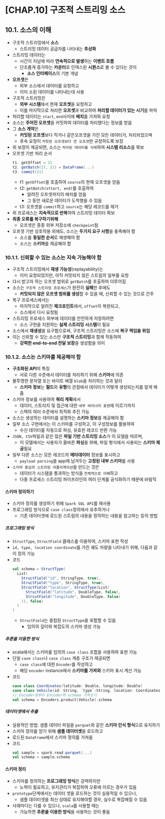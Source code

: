 # [CHAP.10] 구조적 스트리밍 소스

## 10.1. 소스의 이해
- 구조적 스트리밍에서 **소스**
  - 스트리밍 데이터 공급자를 나타내는 **추상화**
- 스트리밍 데이터는
  - 시간이 지남에 따라 **연속적으로 발생**하는 **이벤트 흐름**
  - 단조롭게 증가하는 **카운터**로 인덱스된 **시퀀스**로 볼 수 있다는 것이
    - **소스 인터페이스**의 기본 개념
- **오프셋**은
  - 외부 소스에서 데이터를 요청하고
  - 이미 소된 데이터를 나타내는데 사용
- 구조적 스트리밍은
  - **외부 시스템**에서 현재 **오프셋**을 요청하고
  - 이를 마지막으로 처리한 **오프셋**과 비교하여 **처리할 데이터가 있는 시기**를 파악
- 처리할 데이터는 `start`, `end`사이에 **배치**를 가져와 요청
- 소스는 **주어진 오프셋**을 커밋하여 데이터를 처리했다는 정보를 받음
- 그 **소스 계약**은
  - **커밋된 오프셋**보다 작거나 같은오프셋을 가진 모든 데이터가, 처리되었으며
  - 후속 요청이 `커밋된 오프셋보다 큰 오프셋`만 규정하도록 보장
- 위 보장이 제공되면, 소스는 `처리된 데이터를 삭제`하여 **시스템 리소스**를 확보
- 오프셋 기반 처리 순서
  ```scala
  t1. getOffset = 21
  t2. getBatch(17, 21) = DataFrame(...)
  t3. commit(21)
  ```
  - t1: `getOffset`을 호출하여 `source`의 현재 오프셋을 얻음
  - t2: `getBatch(sttart, end)`를 호출하여
    - 알려진 오프셋까지의 배치를 얻음
    - 그 동안 새로운 데이터가 도착했을 수 있음
  - t3: 오프셋을 `commit`하고 `source`는 해당 레코드를 제거
- 위 프로세스는 **지속적으로 반복**하여 스트리밍 데이터 확보
- **최종 오류를 복구하기위해**
  - 오프셋은 종종 외부 저장소에 `checkpoint`됨
- 오프셋 기반 상호작용 외에도, 소스는 **두가지 요구 사항**을 충족해야 함
  - 소스를 **동일한 순서**로 재생해야 함
  - 소스는 **스키마**를 제공해야 함

### 10.1.1. 신뢰할 수 있는 소스는 지속 가능해야 함
- 구조적 스트리밍에서 **재생 가능성**(replayability)는
  - 이미 요청되었지만, 아직 커밋되지 않은 스트림의 일부를 요청
- 댜시 받고자 하는 오프셋 범위로 `getBatch`를 호출하여 이루어짐
- 소스는 `구조적 스트리밍 프로세스`가 완전히 **실패**한 후에도
  - **커밋되지 않은 오프셋 범위를 생성**할 수 있을 때, 신뢰할 수 있는 것으로 간주
- 복구 프로세스에서는
  - 마지막으로 알려진 **체크포인트**에서, `offset`이 복원되고,
  - 소스에서 다시 요청됨
- 스트리밍 프로세스 외부에 데이터를 안전하게 저장하려면
  - 소스 구현을 지원하는 **실제 스트리밍 시스템**이 필요
- 소스에서 **재생성**을 요구함으로써, 구조적 스트리밍은 소스에 **복구 책임을 위임**
- 이는 신뢰할 수 있는 소스만 **구조적 스트리밍**과 함께 작동하여
  - **강력한 end-to-end 전달 보장**을 생성함을 의미

### 10.1.2. 소스는 스키마를 제공해야 함
- **구조화된 API**의 특징
  - 서로 다른 수준에서 데이터를 처리하기 위해 **스키마**에 의존
- 불투명한 문자열 또는 바이트 배열 `blob`을 처리하는 것과 달리
  - **스키마 정보**는 **필드**와 **유형**의 관점에서 데이터가 어떻게 생성되는지를 알게 해줌
- 스키마 정보를 사용하여 **쿼리 계획**에서
  - 데이터, 스토리지 및 접근에 대한 `내부 바이너리 표현`에 이르기까지
  - 스택의 여러 수준에서 최적화 추진 가능
- 소스는 생성하는 데이터를 설명하는 **스키마 정보**를 제공해야 함
- 일부 소스 구현에서는 이 스키마를 구성하고, 이 구성정보를 활용하여
  - 수신 데이터를 자동으로 파싱, 유효한 레코드 반환 가능
- `JSON, CSV`파일과 같은 많은 **파일 기반 스트리밍 소스**가 이 모델을 따르며,
  - 이 모델에서는 사용자가 올바른 **파싱**을 위해, 파일 형식에서 사용되는 **스키마 제공**필요
- 일부 다른 소스는 모든 레코드의 **메타데이터** 정보를 표시하고
  - `payload parsing`을 app에 남겨두는 **고정된 내부 스키마**를 사용
- `스키마 중심의 스트리밍 어플리케이션`을 만드는 것은
  - 데이터가 시스템을 통과하는 방식을 `전체적으로 이해`하고
  - 다중 프로세스 스트리밍 파이프라인의 여러 단계를 공식화하기 때문에 바람직

#### 스키마 정의하기
- 스키마 정의를 생성하기 위해 `Spark SQL API`를 재사용
- 프로그래밍 방식으로 `case class`정의에서 유추하거나
  - 기존 데이터셋에 로드된 스트림의 내용을 정의하는 내용을 참고하는 등의 방법

##### 프로그래밍 방식
- `StructType`, `StructField` 클래스를 이용하여, 스키마 표현 작성
- `id, type, location coordinate`를 가진 궤도 차량을 나타내기 위해, 다음과 같이 정의 가능
- 코드
  ```scala
  val schema = StructType(
    List(
      StructField("id", StringType, true),
      StructField("type", StringType, true),
      StructField("location", StructType(List(
        StructField("latitude", DoubleType, false),
        StrcutField("longitude", DoubleType, false)
      )), false)
    )
  )
  ```
  - `StructField`는 중첩된 `StructType`을 포함할 수 있음
    - 임의의 깊이와 복잡도의 스키마 생성 가능

##### 추론을 이용한 방식
- scala에서는 스키마를 임의의 `case class` 조합을 사용하여 표현 가능
- 단일 `case class`나 `case class` 계층 구조가 제공되면
  - `case class`에 대한 `Encoder`를 작성하고
  - 해당 `encoder` instance에서 **스키마를 가져와** 스키마 표시 계산 가능
- 코드
  ```scala
  case class Coordinates(latitude: Double, longitude: Double)
  case class Vehicle(id: String, `type`:String, location: Coordinates)
  // Encoder로부터 Encoder와 schema 가져오기
  val schema = Encoders.product[Vehicle].schema
  ```

##### 데이터셋에서 추출
- 실용적인 방법: 샘플 데이터 파일을 `parquet`와 같은 **스키마 인식 형식**으로 유지하기
- 스키마 정의를 얻기 위해 **샘플 데이터셋**을 로드하고
- 로드된 `DataFrame`에서 스키마 정의를 가져옴
- 코드
  ```scala
  val sample = spark.read.parquet(...)
  val schema = sample.schema
  ```

#### 스키마 정리
- 스키마를 정의하는 **프로그래밍 방식**은 강력하지만
  - 노력이 필요하고, 유지관리가 복잡하여 오류에 이르는 경우가 있음
- `prototype`단계에서는 데이터 셋을 로드하는 것이 실용적일 수 있으나,
  - 샘플 데이터셋을 최신 상태로 유지해야할 경우, 실수로 복잡해질 수 있음
- 사례마다는 다를 수 있으나, `scala`를 사용할 때는
  - 가능하면 **추론을 이용한 방식**을 사용하는 것이 좋음